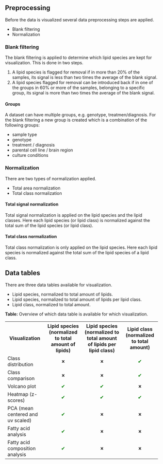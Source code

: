 ## Preprocessing

Before the data is visualized several data preprocessing steps are applied. 

* Blank filtering
* Normalization

### Blank filtering

The blank filtering is applied to determine which lipid species are kept for visualization. This is done in two steps. 

1) A lipid species is flagged for removal if in more than 20% of the samples, its signal is less than two times the average of the blank signal.
2) A lipid species flagged for removal can be introduced back if in one of the groups in 60% or more of the samples, belonging to a specific group, its signal is more than two times the average of the blank signal.

#### Groups

A dataset can have multiple groups, e.g. genotype, treatmen/diagnosis. For the blank filtering a new group is created which is a combination of the following groups:

* sample type
* genotype
* treatment / diagnosis
* parental cell line / brain region
* culture conditions

### Normalization

There are two types of normalization applied.

* Total area normalization
* Total class normalization

#### Total signal normalization

Total signal normalization is applied on the lipid species and the lipid classes. Here each lipid species (or lipid class) is normalized against the total sum of the lipid species (or lipid class).

#### Total class normalization

Total class normalization is only applied on the lipid species. Here each lipid species is normalized against the total sum of the lipid species of a lipid class.

## Data tables

There are three data tables available for visualization.

* Lipid species, normalized to total amount of lipids.
* Lipid species, normalized to total amount of lipids per lipid class.
* Lipid class, normalized to total amount.

<style>
.col-center {
  text-align: center;
}
</style>

**Table:** Overview of which data table is available for which visualization.

<table style="width:100%;">
<tr>
  <th>Visualization</th>
  <th class="col-center">Lipid species<br>(normalized to total amount of lipids)</th>
  <th class="col-center">Lipid species<br>(normalized to total amount of lipids per lipid class)</th>
  <th class="col-center">Lipid class<br>(normalized to total amount)</th>
</tr>
<tr>
  <td>Class distribution</td>
  <td class="col-center" style="font-size: 75%">&#10060;</td>
  <td class="col-center" style="font-size: 75%">&#10060;</td>
  <td class="col-center" style="color: green;">&#10004;</td>
</tr>
<tr>
  <td>Class comparison</td>
  <td class="col-center" style="font-size: 75%">&#10060;</td>
  <td class="col-center" style="font-size: 75%">&#10060;</td>
  <td class="col-center" style="color: green;">&#10004;</td>
</tr>
<tr>
  <td>Volcano plot</td>
  <td class="col-center" style="color: green;">&#10004;</td>
  <td class="col-center" style="color: green;">&#10004;</td>
  <td class="col-center" style="font-size: 75%">&#10060;</td>
</tr>
<tr>
  <td>Heatmap (z-scores)</td>
  <td class="col-center" style="color: green;">&#10004;</td>
  <td class="col-center" style="color: green;">&#10004;</td>
  <td class="col-center" style="color: green;">&#10004;</td>
</tr>
<tr>
  <td>PCA (mean centered and uv scaled)</td>
  <td class="col-center" style="color: green;">&#10004;</td>
  <td class="col-center" style="font-size: 75%">&#10060;</td>
  <td class="col-center" style="font-size: 75%">&#10060;</td>
</tr>
<tr>
  <td>Fatty acid analysis</td>
  <td class="col-center" style="color: green;">&#10004;</td>
  <td class="col-center" style="font-size: 75%">&#10060;</td>
  <td class="col-center" style="font-size: 75%">&#10060;</td>
</tr>
<tr>
  <td>Fatty acid composition analysis</td>
  <td class="col-center" style="color: green;">&#10004;</td>
  <td class="col-center" style="font-size: 75%">&#10060;</td>
  <td class="col-center" style="font-size: 75%">&#10060;</td>
</tr>
</table>

<!---
&#10004; = bold check
&#10060; = red cross
--->